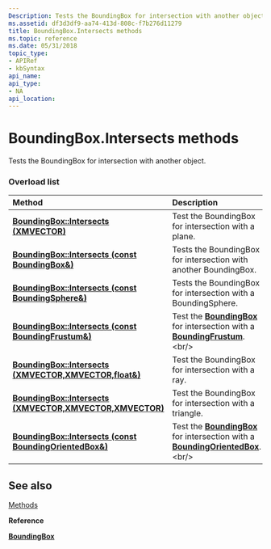 ```yaml
---
Description: Tests the BoundingBox for intersection with another object.
ms.assetid: df3d3df9-aa74-413d-808c-f7b276d11279
title: BoundingBox.Intersects methods
ms.topic: reference
ms.date: 05/31/2018
topic_type: 
- APIRef
- kbSyntax
api_name: 
api_type: 
- NA
api_location: 
---
```


# BoundingBox.Intersects methods

Tests the BoundingBox for intersection with another object.

### Overload list



| Method                                                                                   | Description                                                                                                                        |
|:-----------------------------------------------------------------------------------------|:-----------------------------------------------------------------------------------------------------------------------------------|
| [**BoundingBox::Intersects (XMVECTOR)**](https://msdn.microsoft.com/library/Hh437827(v=VS.85).aspx)                   | Test the BoundingBox for intersection with a plane.<br/>                                                                     |
| [**BoundingBox::Intersects (const BoundingBox&)**](https://msdn.microsoft.com/library/Hh437821(v=VS.85).aspx)         | Tests the BoundingBox for intersection with another BoundingBox.<br/>                                                        |
| [**BoundingBox::Intersects (const BoundingSphere&)**](https://msdn.microsoft.com/library/Hh437825(v=VS.85).aspx)      | Tests the BoundingBox for intersection with a BoundingSphere.<br/>                                                           |
| [**BoundingBox::Intersects (const BoundingFrustum&)**](https://msdn.microsoft.com/library/Hh855911(v=VS.85).aspx)     | Test the [**BoundingBox**](/windows/desktop/api/DirectXCollision/ns-directxcollision-boundingbox) for intersection with a [**BoundingFrustum**](https://msdn.microsoft.com/library/Hh855859(v=VS.85).aspx).<br/>         |
| [**BoundingBox::Intersects (XMVECTOR,XMVECTOR,float&)**](https://msdn.microsoft.com/library/Hh437817(v=VS.85).aspx)   | Test the BoundingBox for intersection with a ray.<br/>                                                                       |
| [**BoundingBox::Intersects (XMVECTOR,XMVECTOR,XMVECTOR)**](https://msdn.microsoft.com/library/Hh437819(v=VS.85).aspx) | Test the BoundingBox for intersection with a triangle.<br/>                                                                  |
| [**BoundingBox::Intersects (const BoundingOrientedBox&)**](https://msdn.microsoft.com/library/Hh855925(v=VS.85).aspx) | Test the [**BoundingBox**](/windows/desktop/api/DirectXCollision/ns-directxcollision-boundingbox) for intersection with a [**BoundingOrientedBox**](https://msdn.microsoft.com/library/Hh855863(v=VS.85).aspx).<br/> |



## See also

<dl> <dt>

[Methods](boundingbox-methods.md)
</dt> <dt>

**Reference**
</dt> <dt>

[**BoundingBox**](/windows/desktop/api/DirectXCollision/ns-directxcollision-boundingbox)
</dt> </dl>

 

 




